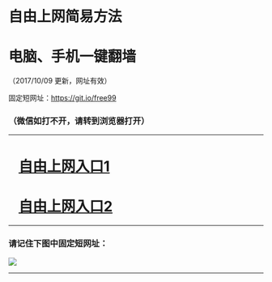 ﻿# 自由上网简易方法

# 电脑、手机一键翻墙

（2017/10/09 更新，网址有效）

固定短网址：https://git.io/free99

### （微信如打不开，请转到浏览器打开）


***





# &nbsp;&nbsp; <a href="http://ft1315727416.fwq-tz-1001.info/fwqtz01.html?t=100900111667 " target="_blank">自由上网入口1</a>
# &nbsp;&nbsp; <a href="http://ft1102813853.fwq-tz-1002.info/fwqtz02.html?t=100900111700 " target="_blank">自由上网入口2</a>
***

### 请记住下图中固定短网址：

<img src="https://s3-us-west-2.amazonaws.com/fwq-1001/yjfq-20170905okok.png" /> 


***

